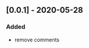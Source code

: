 <!-- https://keepachangelog.com/en/1.0.0/ -->

## [0.0.1] - 2020-05-28

### Added

- remove comments
